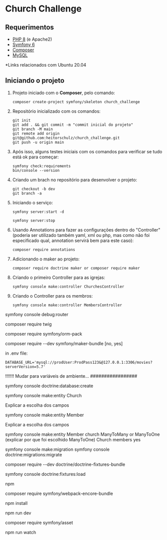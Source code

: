 # Church Challenge

## Requerimentos

- [PHP 8](https://www.itsolutionstuff.com/post/how-to-upgrade-php-version-from-74-to-8-in-ubuntuexample.html) (e Apache2) 
- [Symfony 6](https://www.osradar.com/install-symfony-ubuntu-20-04/)
- [Composer](https://getcomposer.org/download/)
- [MySQL](https://www.digitalocean.com/community/tutorials/how-to-install-mysql-on-ubuntu-20-04-pt)

*Links relacionados com Ubuntu 20.04

## Iniciando o projeto

1. Projeto iniciado com o **Composer**, pelo comando:

       composer create-project symfony/skeleton church_challenge

2. Repositório inicializado com os comandos:

       git init
       git add . && git commit -m "commit inicial do projeto"
       git branch -M main
       git remote add origin git@github.com:heitorschulz/church_challenge.git
       git push -u origin main

3. Após isso, alguns testes iniciais com os comandos para verificar se tudo está ok para começar:

       symfony check:requirements
       bin/console --version

4. Criando um brach no repositório para desenvolver o projeto:

       git checkout -b dev
       git branch -a

5. Iniciando o serviço:
   
       symfony server:start -d

       symfony server:stop

6. Usando Annotations para fazer as configurações dentro do "Controller" (poderia ser utilizado também yaml, xml ou php, mas como não foi especificado qual, annotation servirá bem para este caso):
   
       composer require annotations


7. Adicionando o maker ao projeto:

       composer require doctrine maker or composer require maker


8. Criando o primeiro Controller para as igrejas:

       symfony console make:controller ChurchesController

9. Criando o Controller para os membros: 

       symfony console make:controller MembersController


symfony console debug:router

composer require twig

composer require symfony/orm-pack

composer require --dev symfony/maker-bundle [no, yes]


in .env file:

    DATABASE_URL='mysql://prodUser:ProdPass123&@127.0.0.1:3306/movies?serverVersion=5.7'

!!!!!!! Mudar para variáveis de ambiente...
#################

symfony console doctrine:database:create


symfony console make:entity Church

Explicar a escolha dos campos

symfony console make:entity Member

Explicar a escolha dos campos


symfony console make:entity Member
    church
    ManyToMany or ManyToOne (explicar por que foi escolhido ManyToOne)
    Church
    members
    yes

symfony console make:migration
symfony console doctrine:migrations:migrate


composer require --dev doctrine/doctrine-fixtures-bundle

symfony console doctrine:fixtures:load


npm

composer require symfony/webpack-encore-bundle

npm install

npm run dev

composer require symfony/asset

npm run watch
